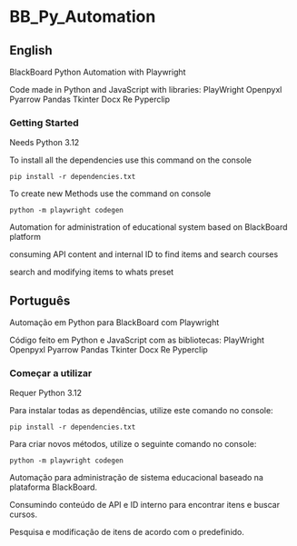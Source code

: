 # BB_Py_Automation

## English
BlackBoard Python Automation with Playwright

Code made in Python and JavaScript with libraries: 
PlayWright
Openpyxl
Pyarrow
Pandas
Tkinter
Docx
Re
Pyperclip

### Getting Started

Needs Python 3.12

To install all the dependencies use this command on the console
```
pip install -r dependencies.txt
```

To create new Methods use the command on console
```
python -m playwright codegen
```

Automation for administration of educational system based on BlackBoard platform

consuming API content and internal ID to find items and search courses

search and modifying items to whats preset

## Português
Automação em Python para BlackBoard com Playwright

Código feito em Python e JavaScript com as bibliotecas: 
PlayWright
Openpyxl
Pyarrow
Pandas
Tkinter
Docx
Re
Pyperclip

### Começar a utilizar

Requer Python 3.12

Para instalar todas as dependências, utilize este comando no console:
```
pip install -r dependencies.txt
```

Para criar novos métodos, utilize o seguinte comando no console:
```
python -m playwright codegen
```

Automação para administração de sistema educacional baseado na plataforma BlackBoard.

Consumindo conteúdo de API e ID interno para encontrar itens e buscar cursos.

Pesquisa e modificação de itens de acordo com o predefinido.